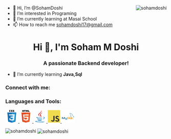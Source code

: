 <p><img align="right" src="https://user-images.githubusercontent.com/106314995/204321008-6b63a71c-dab3-4883-84c6-445cb1f4efd8.gif" alt="sohamdoshi" /></p>

- 👋 Hi, I’m @SohamDoshi
- 👀 I’m interested in Programing
- 🌱 I’m currently learning at Masai School
- 📫 How to reach me sohamdoshi17@gmail.com


<h1 align="center">Hi 👋, I'm Soham M Doshi</h1>
<h3 align="center">A passionate Backend developer!</h3>

- 🌱 I’m currently learning **Java,Sql**

<h3 align="left">Connect with me:</h3>
<p align="left">
</p>

<h3 align="left">Languages and Tools:</h3>
<p align="left"> <a href="https://www.w3schools.com/css/" target="_blank" rel="noreferrer"> <img src="https://raw.githubusercontent.com/devicons/devicon/master/icons/css3/css3-original-wordmark.svg" alt="css3" width="40" height="40"/> </a> <a href="https://www.w3.org/html/" target="_blank" rel="noreferrer"> <img src="https://raw.githubusercontent.com/devicons/devicon/master/icons/html5/html5-original-wordmark.svg" alt="html5" width="40" height="40"/> </a> <a href="https://www.java.com" target="_blank" rel="noreferrer"> <img src="https://raw.githubusercontent.com/devicons/devicon/master/icons/java/java-original.svg" alt="java" width="40" height="40"/> </a> <a href="https://developer.mozilla.org/en-US/docs/Web/JavaScript" target="_blank" rel="noreferrer"> <img src="https://raw.githubusercontent.com/devicons/devicon/master/icons/javascript/javascript-original.svg" alt="javascript" width="40" height="40"/> </a> <a href="https://www.mysql.com/" target="_blank" rel="noreferrer"> <img src="https://raw.githubusercontent.com/devicons/devicon/master/icons/mysql/mysql-original-wordmark.svg" alt="mysql" width="40" height="40"/> </a> </p>




<p><img align="left" src="https://github-readme-stats.vercel.app/api/top-langs?username=sohamdoshi&show_icons=true&locale=en&layout=compact" alt="sohamdoshi" /></p>

<p>&nbsp;<img align="center" src="https://github-readme-stats.vercel.app/api?username=sohamdoshi&show_icons=true&locale=en" alt="sohamdoshi" /></p>


<!---
SohamDoshi/SohamDoshi is a ✨ special ✨ repository because its `README.md` (this file) appears on your GitHub profile.
You can click the Preview link to take a look at your changes.
--->

